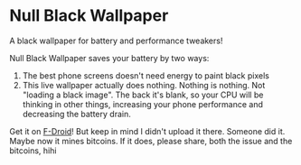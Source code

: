 # Null Black Wallpaper
A black wallpaper for battery and performance tweakers!

Null Black Wallpaper saves your battery by two ways:

1. The best phone screens doesn't need energy to paint black pixels
2. This live wallpaper actually does nothing. Nothing is nothing. Not "loading a black image". The back it's blank, so your CPU will be thinking in other things, increasing your phone performance and decreasing the battery drain.

Get it on [F-Droid](https://f-droid.org/en/packages/net.rocboronat.android.wallpaper.npe/)! But keep in mind I didn't upload it there. Someone did it. Maybe now it mines bitcoins. If it does, please share, both the issue and the bitcoins, hihi
